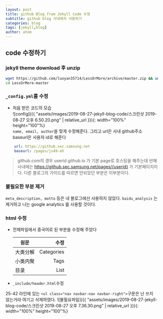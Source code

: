 ```yaml
---
layout: post
title: github Blog from Jekyll Code 수정
subtitle: github blog 사내에서 사용하기
categories: blog
tags: [jekyll,blog]
author: atom
---
```


## code 수정하기

### jekyll theme download 후 unzip

```bash
wget https://github.com/luoyan35714/LessOrMore/archive/master.zip && unzip master.zip
cd LessOrMore-master
```

### `_config.yml`를 수정

* 처음 받은 코드의 모습  
![config]({{ "assets/images/2019-08-27-jekyll-blog-code/스크린샷 2019-08-27 오후 6.50.20.png" | relative_url }}){: width="100%" height="100"%}  
`name, email, author`을 맞게 수정해준다. 그리고 url은 사내 github주소 baseurl은 사용자 id로 해준다

```yaml
    url: https://github.sec.samsung.net
    baseurl: /pages/js49-oh
```

> github.com의 경우 userid.github.io 가 기본 page로 호스팅을 해주는데 반해 사내에는 <https://github.sec.samsung.net/pages/{userid}> 가 기본페이지이다. 다른 블로그의 가이드를 따르면 안되었던 부분은 이부분이다.

### 불필요한 부분 제거

`meta_description, motto` 등은 내 블로그에선 사용하지 않았다. `baidu_analysis` 는 제거하고 나는 google analytics 를 사용할 것이다.

### html 수정

* 전체파일에서 중국어로 된 부분을 수정해 주었다

  | 원문 | 수정 |
  |---|---:|
  | 大类分解 | Categories |
  | 小类内聚 | Tags |
  | 目录 | List |
  
* `_include/header.html`수정

 25-42 라인에 있는 `<ul class="nav navbar-nav navbar-right">`구문은 난 쓰지 않는거라 여기고 삭제하였다.
![불필요파일]({{ "assets/images/2019-08-27-jekyll-blog-code/스크린샷 2019-08-27 오후 7.36.30.png" | relative_url }}){: width="100%" height="100"%}

